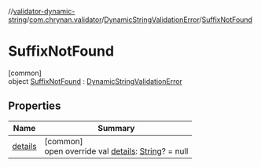 //[validator-dynamic-string](../../../../index.md)/[com.chrynan.validator](../../index.md)/[DynamicStringValidationError](../index.md)/[SuffixNotFound](index.md)

# SuffixNotFound

[common]\
object [SuffixNotFound](index.md) : [DynamicStringValidationError](../index.md)

## Properties

| Name | Summary |
|---|---|
| [details](../details.md) | [common]<br>open override val [details](../details.md): [String](https://kotlinlang.org/api/latest/jvm/stdlib/kotlin/-string/index.html)? = null |

